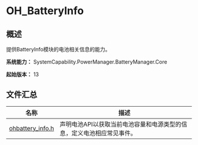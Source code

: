 # OH_BatteryInfo

<!--Kit: Basic Services Kit-->
<!--Subsystem: PowerManager-->
<!--Owner: @zhang-yinglie; @volcano_wang-->
<!--Designer: @wangyantian0-->
<!--Tester: @alien0208-->
<!--Adviser: @w_Machine_cc-->

## 概述

提供BatteryInfo模块的电池相关信息的能力。

**系统能力：** SystemCapability.PowerManager.BatteryManager.Core

**起始版本：** 13
## 文件汇总

| 名称 | 描述 |
| -- | -- |
| [ohbattery_info.h](capi-ohbattery-info-h.md) | 声明电池API以获取当前电池容量和电源类型的信息，定义电池相应常见事件。 |